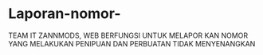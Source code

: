 # Laporan-nomor-
TEAM IT ZANNMODS, WEB BERFUNGSI UNTUK MELAPOR KAN NOMOR YANG MELAKUKAN PENIPUAN DAN PERBUATAN TIDAK MENYENANGKAN 
